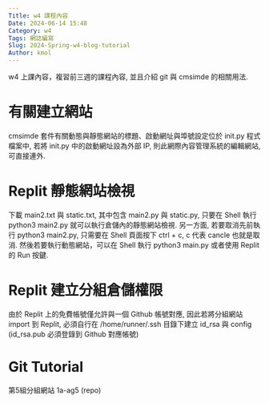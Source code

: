 ```yaml
---
Title: w4 課程內容
Date: 2024-06-14 15:48
Category: w4
Tags: 網誌編寫
Slug: 2024-Spring-w4-blog-tutorial
Author: kmol
---
```


w4 上課內容，複習前三週的課程內容, 並且介紹 git 與 cmsimde 的相關用法.

<!-- PELICAN_END_SUMMARY -->

# 有關建立網站
cmsimde 套件有關動態與靜態網站的標題、啟動網址與埠號設定位於 init.py 程式檔案中, 若將 init.py 中的啟動網址設為外部 IP, 則此網際內容管理系統的編輯網站, 可直接連外.

# Replit 靜態網站檢視
下載 main2.txt 與 static.txt, 其中包含 main2.py 與 static.py, 只要在 Shell 執行 python3 main2.py 就可以執行倉儲內的靜態網站檢視. 另一方面, 若要取消先前執行 python3 main2.py, 只需要在 Shell 頁面按下 ctrl + c, c 代表 cancle 也就是取消. 然後若要執行動態網站，可以在 Shell 執行 python3 main.py 或者使用 Replit 的 Run 按鍵.

# Replit 建立分組倉儲權限
由於 Replit 上的免費帳號僅允許與一個 Github 帳號對應, 因此若將分組網站 import 到 Replit, 必須自行在 /home/runner/.ssh 目錄下建立 id_rsa 與 config (id_rsa.pub 必須登錄到 Github 對應帳號)

# Git Tutorial
第5組分組網站 1a-ag5 (repo) 

